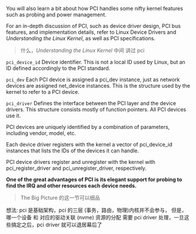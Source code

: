 You will also learn a bit about how PCI handles some nifty kernel features such as
probing and power management.


For an in-depth discussion of PCI, such as device
driver design, PCI bus features, and implementation details, refer to Linux Device
Drivers and *Understanding the Linux Kernel*, as well as PCI specifications.
> 什么，*Understanding the Linux Kernel* 中间 讲过 pci

`pci_device_id`
Device identifier. This is not a local ID used by Linux, but an ID defined accordingly to the PCI standard.

`pci_dev`
Each PCI device is assigned a pci_dev instance, just as network devices are
assigned net_device instances. This is the structure used by the kernel to refer to
a PCI device.

`pci_driver`
Defines the interface between the PCI layer and the device drivers. This structure consists mostly of function pointers. All PCI devices use it.

PCI devices are uniquely identified by a combination of parameters, including vendor, model, etc.

Each device driver registers with the kernel a vector of pci_device_id instances that
lists the IDs of the devices it can handle.

PCI device drivers register and unregister with the kernel with pci_register_driver
and pci_unregister_driver, respectively.

**One of the great advantages of PCI is its elegant support for probing to find the IRQ
and other resources each device needs.**

> The Big Picture 的这一节可以细品

想法: pci 是基础架构，pci 的三层 (事务，路由，物理)内核并不会参与，
但是，哪一个设备 和 对应的驱动关联 (nvme) 
资源的分配
需要 pci driver 处理，一旦这些搞定之后，pci driver 就可以退居幕后了
